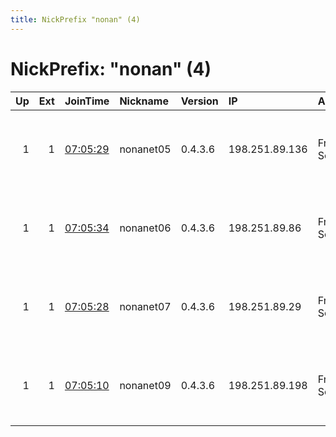 ```yaml
---
title: NickPrefix "nonan" (4)
---
```


# NickPrefix: "nonan" (4)

|   Up |   Ext | JoinTime                                                                                            | Nickname   | Version   | IP             | AS                 | CC   |   ORp |   Dirp | OS    | Contact                             |   eFamMembers |
|-----:|------:|:----------------------------------------------------------------------------------------------------|:-----------|:----------|:---------------|:-------------------|:-----|------:|-------:|:------|:------------------------------------|--------------:|
|    1 |     1 | [07:05:29](https://metrics.torproject.org/rs.html#details/C58DE93ED11CBB74823669F7C6E41D513F2049BE) | nonanet05  | 0.4.3.6   | 198.251.89.136 | FranTech Solutions | us   |   443 |     80 | Linux | Nona Admin &lt;admin AT nonanet dot |             1 |
|    1 |     1 | [07:05:34](https://metrics.torproject.org/rs.html#details/09ACCF65DCA1F0106E58AE333A6C5F95A17DB47C) | nonanet06  | 0.4.3.6   | 198.251.89.86  | FranTech Solutions | us   |   443 |     80 | Linux | Nona Admin &lt;admin AT nonanet dot |             1 |
|    1 |     1 | [07:05:28](https://metrics.torproject.org/rs.html#details/4932D9330B60AD77BF08A322CF913D4736E221E3) | nonanet07  | 0.4.3.6   | 198.251.89.29  | FranTech Solutions | us   |   443 |     80 | Linux | Nona Admin &lt;admin AT nonanet dot |             1 |
|    1 |     1 | [07:05:10](https://metrics.torproject.org/rs.html#details/52DEEF88F5ACC98920FA249D4CE9BC720396E8D9) | nonanet09  | 0.4.3.6   | 198.251.89.198 | FranTech Solutions | us   |   443 |     80 | Linux | Nona Admin &lt;admin AT nonanet dot |             1 |
